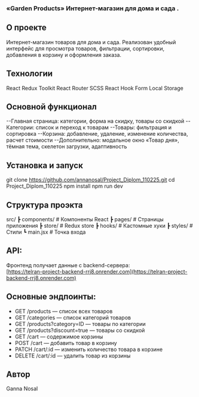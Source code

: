 ###  «Garden Products» Интернет-магазин для дома и сада .
 ## О проекте
Интернет-магазин товаров для дома и сада.
Реализован удобный интерфейс для просмотра товаров, фильтрации, сортировки, добавления в корзину и оформления заказа.
## Технологии
React
Redux Toolkit
React Router
SCSS
React Hook Form
Local Storage
## Основной функционал
--Главная страница: категории, форма на скидку, товары со скидкой
--Категории: список и переход к товарам
--Товары: фильтрация и сортировка
--Корзина: добавление, удаление, изменение количества, расчет стоимости
--Дополнительно: модальное окно «Товар дня», тёмная тема, скелетон загрузки, адаптивность

## Установка и запуск 
git clone https://github.com/annanosal/Project_Diplom_110225.git
cd Project_Diplom_110225
npm install
npm run dev

## Структура проэкта 
src/
 ┣ components/    # Компоненты React
 ┣ pages/         # Страницы приложения
 ┣ store/         # Redux store
 ┣ hooks/         # Кастомные хуки
 ┣ styles/        # Стили
 ┗ main.jsx       # Точка входа
## API:
Фронтенд получает данные с backend-сервера:  
[https://telran-project-backend-rrj8.onrender.com](https://telran-project-backend-rrj8.onrender.com)

## Основные эндпоинты:
- GET /products — список всех товаров  
- GET /categories — список категорий товаров  
- GET /products?category=ID — товары по категории  
- GET /products?discount=true — товары со скидкой  
- GET /cart — содержимое корзины  
- POST /cart — добавить товар в корзину  
- PATCH /cart/:id — изменить количество товара в корзине  
- DELETE /cart/:id — удалить товар из корзины

## Автор
Ganna Nosal

